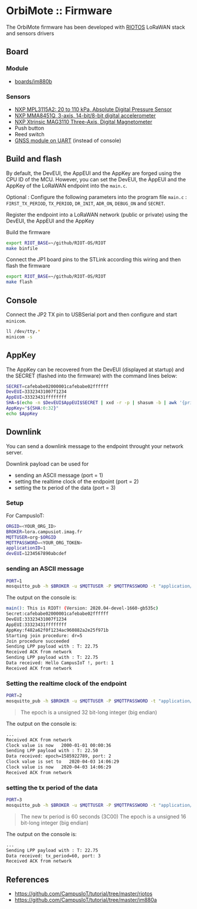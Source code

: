 # OrbiMote :: Firmware

The OrbiMote firmware has been developed with [RIOTOS](https://github.com/RIOT-OS/RIOT) LoRaWAN stack and sensors drivers

## Board

### Module

* [boards/im880b](https://github.com/RIOT-OS/RIOT/tree/master/boards/im880b)

### Sensors

* [NXP MPL3115A2: 20 to 110 kPa, Absolute Digital Pressure Sensor](https://www.nxp.com/products/sensors/pressure-sensors/barometric-pressure-15-to-115-kpa/20-to-110-kpa-absolute-digital-pressure-sensor:MPL3115A2)
* [NXP MMA8451Q, 3-axis, 14-bit/8-bit digital accelerometer](https://www.nxp.com/docs/en/data-sheet/MMA8451Q.pdf)
* [NXP Xtrinsic MAG3110 Three-Axis, Digital Magnetometer](https://www.nxp.com/docs/en/data-sheet/MAG3110.pdf)
* Push button
* Reed switch
* [GNSS module on UART](../gnss_modules.md) (instead of console)

## Build and flash 

By default, the DevEUI, the AppEUI and the AppKey are forged using the CPU ID of the MCU. However, you can set the DevEUI, the AppEUI and the AppKey of the LoRaWAN endpoint into the `main.c`.

Optional : Configure the following parameters into the program file `main.c` : `FIRST_TX_PERIOD`, `TX_PERIOD`, `DR_INIT`, `ADR_ON`, `DEBUG_ON` and `SECRET`.

Register the endpoint into a LoRaWAN network (public or private) using the DevEUI, the AppEUI and the AppKey

Build the firmware
```bash
export RIOT_BASE=~/github/RIOT-OS/RIOT
make binfile
```
Connect the JP1 board pins to the STLink according this wiring and then flash the firmware
```bash
export RIOT_BASE=~/github/RIOT-OS/RIOT
make flash
```
## Console
Connect the JP2 TX pin to USBSerial port and then configure and start `minicom`.

```bash
ll /dev/tty.*
minicom -s
```

## AppKey

The AppKey can be recovered from the DevEUI (displayed at startup) and the SECRET (flashed into the firmware) with the command lines below:

```bash
SECRET=cafebabe02000001cafebabe02ffffff                                         
DevEUI=33323431007f1234                                                         
AppEUI=33323431ffffffff                                                        
SHA=$(echo -n $DevEUI$AppEUI$SECRET | xxd -r -p | shasum -b | awk '{print $1}')
AppKey="${SHA:0:32}"
echo $AppKey
```

## Downlink

You can send a downlink message to the endpoint throught your network server.

Downlink payload can be used for
* sending an ASCII message (port = 1)
* setting the realtime clock of the endpoint (port = 2)
* setting the tx period of the data (port = 3)

### Setup
For CampusIoT:
```bash
ORGID=<YOUR_ORG_ID>
BROKER=lora.campusiot.imag.fr
MQTTUSER=org-$ORGID
MQTTPASSWORD=<YOUR_ORG_TOKEN>
applicationID=1
devEUI=1234567890abcdef
```

### sending an ASCII message
```bash
PORT=1
mosquitto_pub -h $BROKER -u $MQTTUSER -P $MQTTPASSWORD -t "application/$applicationID/device/$devEUI/tx" -m '{"reference": "abcd1234","confirmed": true, "fPort": '$PORT',"data":"SGVsbG8gQ2FtcHVzSW9UICE="}'
```

The output on the console is:
```bash
main(): This is RIOT! (Version: 2020.04-devel-1660-gb535c)
Secret:cafebabe02000001cafebabe02ffffff                                         
DevEUI:33323431007f1234                                                         
AppEUI:33323431ffffffff                                                         
AppKey:f482a62f0f1234ac960882a2e25f971b                                         
Starting join procedure: dr=5                                                   
Join procedure succeeded                                                        
Sending LPP payload with : T: 22.75                                             
Received ACK from network                                                       
Sending LPP payload with : T: 22.75                                             
Data received: Hello CampusIoT !, port: 1                                      
Received ACK from network                                                       
```

### Setting the realtime clock of the endpoint
```bash
PORT=2
mosquitto_pub -h $BROKER -u $MQTTUSER -P $MQTTPASSWORD -t "application/$applicationID/device/$devEUI/tx" -m '{"reference": "abcd1234","confirmed": true, "fPort": '$PORT',"data":"5UKHXg=="}'
```

> The epoch is a unsigned 32 bit-long integer (big endian)

The output on the console is:
```bash
...
Received ACK from network                                                       
Clock value is now   2000-01-01 00:00:36
Sending LPP payload with : T: 22.50                                             
Data received: epoch=1585922789, port: 2                                        
Clock value is set to   2020-04-03 14:06:29                                     
Clock value is now   2020-04-03 14:06:29                                        
Received ACK from network                                                       
```

### setting the tx period of the data

```bash
PORT=3
mosquitto_pub -h $BROKER -u $MQTTUSER -P $MQTTPASSWORD -t "application/$applicationID/device/$devEUI/tx" -m '{"reference": "abcd1234","confirmed": true, "fPort": '$PORT',"data":"PAA="}'
```
> The new tx period is 60 seconds (3C00)
> The epoch is a unsigned 16 bit-long integer (big endian)

The output on the console is:
```bash
...
Sending LPP payload with : T: 22.75                                
Data received: tx_period=60, port: 3                                            
Received ACK from network                                                       
```

## References
* https://github.com/CampusIoT/tutorial/tree/master/riotos
* https://github.com/CampusIoT/tutorial/tree/master/im880a
